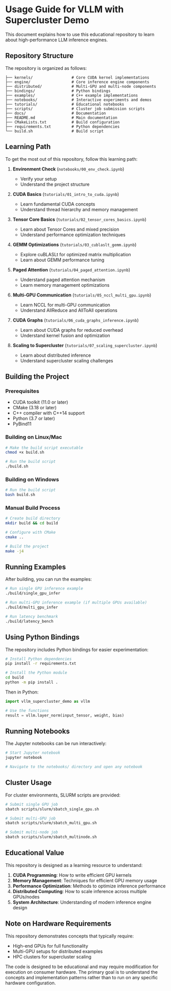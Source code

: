 # Usage Guide for VLLM with Supercluster Demo

This document explains how to use this educational repository to learn about high-performance LLM inference engines.

## Repository Structure

The repository is organized as follows:

```
├── kernels/                 # Core CUDA kernel implementations
├── engine/                  # Core inference engine components
├── distributed/             # Multi-GPU and multi-node components
├── bindings/                # Python bindings
├── examples/                # C++ example implementations
├── notebooks/               # Interactive experiments and demos
├── tutorials/               # Educational notebooks
├── scripts/                 # Cluster job submission scripts
├── docs/                    # Documentation
├── README.md                # Main documentation
├── CMakeLists.txt           # Build configuration
├── requirements.txt         # Python dependencies
└── build.sh                 # Build script
```

## Learning Path

To get the most out of this repository, follow this learning path:

1. **Environment Check** (`notebooks/00_env_check.ipynb`)
   - Verify your setup
   - Understand the project structure

2. **CUDA Basics** (`tutorials/01_intro_to_cuda.ipynb`)
   - Learn fundamental CUDA concepts
   - Understand thread hierarchy and memory management

3. **Tensor Core Basics** (`tutorials/02_tensor_cores_basics.ipynb`)
   - Learn about Tensor Cores and mixed precision
   - Understand performance optimization techniques

4. **GEMM Optimizations** (`tutorials/03_cublaslt_gemm.ipynb`)
   - Explore cuBLASLt for optimized matrix multiplication
   - Learn about GEMM performance tuning

5. **Paged Attention** (`tutorials/04_paged_attention.ipynb`)
   - Understand paged attention mechanism
   - Learn memory management optimizations

6. **Multi-GPU Communication** (`tutorials/05_nccl_multi_gpu.ipynb`)
   - Learn NCCL for multi-GPU communication
   - Understand AllReduce and AllToAll operations

7. **CUDA Graphs** (`tutorials/06_cuda_graphs_inference.ipynb`)
   - Learn about CUDA graphs for reduced overhead
   - Understand kernel fusion and optimization

8. **Scaling to Supercluster** (`tutorials/07_scaling_supercluster.ipynb`)
   - Learn about distributed inference
   - Understand supercluster scaling challenges

## Building the Project

### Prerequisites

- CUDA toolkit (11.0 or later)
- CMake (3.18 or later)
- C++ compiler with C++14 support
- Python (3.7 or later)
- PyBind11

### Building on Linux/Mac

```bash
# Make the build script executable
chmod +x build.sh

# Run the build script
./build.sh
```

### Building on Windows

```bash
# Run the build script
bash build.sh
```

### Manual Build Process

```bash
# Create build directory
mkdir build && cd build

# Configure with CMake
cmake ..

# Build the project
make -j4
```

## Running Examples

After building, you can run the examples:

```bash
# Run single GPU inference example
./build/single_gpu_infer

# Run multi-GPU inference example (if multiple GPUs available)
./build/multi_gpu_infer

# Run latency benchmark
./build/latency_bench
```

## Using Python Bindings

The repository includes Python bindings for easier experimentation:

```bash
# Install Python dependencies
pip install -r requirements.txt

# Install the Python module
cd build
python -m pip install .
```

Then in Python:

```python
import vllm_supercluster_demo as vllm

# Use the functions
result = vllm.layer_norm(input_tensor, weight, bias)
```

## Running Notebooks

The Jupyter notebooks can be run interactively:

```bash
# Start Jupyter notebook
jupyter notebook

# Navigate to the notebooks/ directory and open any notebook
```

## Cluster Usage

For cluster environments, SLURM scripts are provided:

```bash
# Submit single GPU job
sbatch scripts/slurm/sbatch_single_gpu.sh

# Submit multi-GPU job
sbatch scripts/slurm/sbatch_multi_gpu.sh

# Submit multi-node job
sbatch scripts/slurm/sbatch_multinode.sh
```

## Educational Value

This repository is designed as a learning resource to understand:

1. **CUDA Programming**: How to write efficient GPU kernels
2. **Memory Management**: Techniques for efficient GPU memory usage
3. **Performance Optimization**: Methods to optimize inference performance
4. **Distributed Computing**: How to scale inference across multiple GPUs/nodes
5. **System Architecture**: Understanding of modern inference engine design

## Note on Hardware Requirements

This repository demonstrates concepts that typically require:
- High-end GPUs for full functionality
- Multi-GPU setups for distributed examples
- HPC clusters for supercluster scaling

The code is designed to be educational and may require modification for execution on consumer hardware. The primary goal is to understand the concepts and implementation patterns rather than to run on any specific hardware configuration.